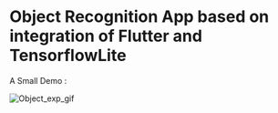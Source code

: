 # Object Recognition App based on integration of Flutter and TensorflowLite

A Small Demo : 

![Object_exp_gif](https://github.com/user-attachments/assets/9621a066-9547-438d-9041-383bca5067ef)
